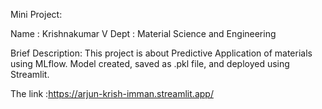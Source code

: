 Mini Project:

Name : Krishnakumar V
Dept : Material Science and Engineering

Brief Description:
This project is about Predictive Application of materials using MLflow. Model created, saved as .pkl file, and deployed using Streamlit.

The  link :https://arjun-krish-imman.streamlit.app/
